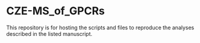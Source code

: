 # CZE-MS_of_GPCRs
This repository is for hosting the scripts and files to reproduce the analyses described in the listed manuscript. 
